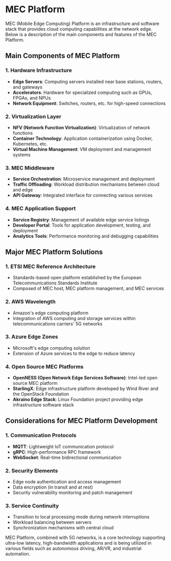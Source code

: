 # MEC Platform

MEC (Mobile Edge Computing) Platform is an infrastructure and software stack that provides cloud computing capabilities at the network edge. Below is a description of the main components and features of the MEC Platform.

## Main Components of MEC Platform

### 1. Hardware Infrastructure
- **Edge Servers**: Computing servers installed near base stations, routers, and gateways
- **Accelerators**: Hardware for specialized computing such as GPUs, FPGAs, and NPUs
- **Network Equipment**: Switches, routers, etc. for high-speed connections

### 2. Virtualization Layer
- **NFV (Network Function Virtualization)**: Virtualization of network functions
- **Container Technology**: Application containerization using Docker, Kubernetes, etc.
- **Virtual Machine Management**: VM deployment and management systems

### 3. MEC Middleware
- **Service Orchestration**: Microservice management and deployment
- **Traffic Offloading**: Workload distribution mechanisms between cloud and edge
- **API Gateway**: Integrated interface for connecting various services

### 4. MEC Application Support
- **Service Registry**: Management of available edge service listings
- **Developer Portal**: Tools for application development, testing, and deployment
- **Analytics Tools**: Performance monitoring and debugging capabilities

## Major MEC Platform Solutions

### 1. ETSI MEC Reference Architecture
- Standards-based open platform established by the European Telecommunications Standards Institute
- Composed of MEC host, MEC platform management, and MEC services

### 2. AWS Wavelength
- Amazon's edge computing platform
- Integration of AWS computing and storage services within telecommunications carriers' 5G networks

### 3. Azure Edge Zones
- Microsoft's edge computing solution
- Extension of Azure services to the edge to reduce latency

### 4. Open Source MEC Platforms
- **OpenNESS (Open Network Edge Services Software)**: Intel-led open source MEC platform
- **StarlingX**: Edge infrastructure platform developed by Wind River and the OpenStack Foundation
- **Akraino Edge Stack**: Linux Foundation project providing edge infrastructure software stack

## Considerations for MEC Platform Development

### 1. Communication Protocols
- **MQTT**: Lightweight IoT communication protocol
- **gRPC**: High-performance RPC framework
- **WebSocket**: Real-time bidirectional communication

### 2. Security Elements
- Edge node authentication and access management
- Data encryption (in transit and at rest)
- Security vulnerability monitoring and patch management

### 3. Service Continuity
- Transition to local processing mode during network interruptions
- Workload balancing between servers
- Synchronization mechanisms with central cloud

MEC Platform, combined with 5G networks, is a core technology supporting ultra-low latency, high-bandwidth applications and is being utilized in various fields such as autonomous driving, AR/VR, and industrial automation.